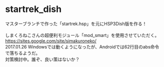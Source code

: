 # startrek_dish

マスターブランチで作った「startrek.hsp」を元にHSP3Dish版を作る！<br>
<br>
しまくろねこさんの超便利モジュール「mod_smart」を使用させていただく。<br>
https://sites.google.com/site/simakuroneko/
<br>
2017.01.26
Windowsでは動くようになったが、Androidでは62行目のabs命令で落ちるようだ。<br>
対策検討中。誰ぞ、良い策はないか？<br>
<br>

